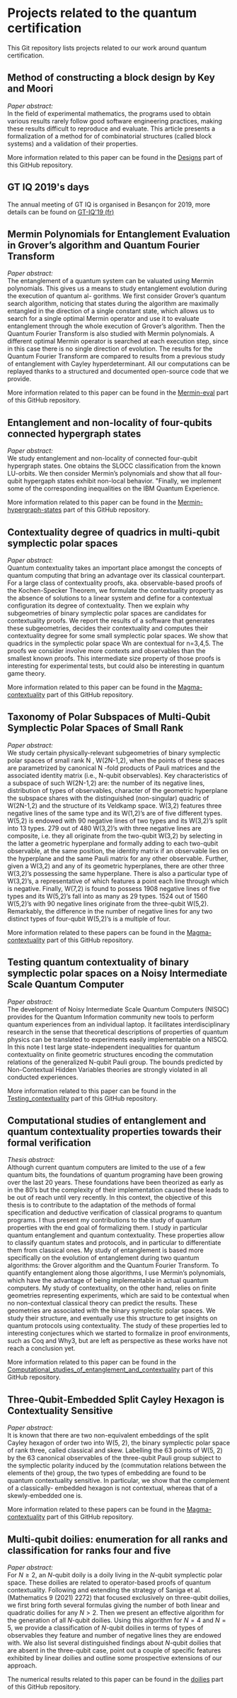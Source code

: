 # Projects related to the quantum certification

This Git repository lists projects related to our work around quantum
certification.

## Method of constructing a block design by Key and Moori

_Paper abstract:_<br/> 
In the field of experimental mathematics, the programs used to obtain various
results rarely follow good software engineering practices, making these results
difficult to reproduce and evaluate. This article presents a formalization of a
method for of combinatorial structures (called block systems) and a validation
of their properties.

More information related to this paper can be found in the
[Designs](Designs) part of this GitHub repository.

## GT IQ 2019's days

The annual meeting of GT IQ is organised in Besançon for 2019, more details can
be found on [GT-IQ'19 (fr)](https://quantcert.github.io/GT-IQ'19)

## Mermin Polynomials for Entanglement Evaluation in Grover’s algorithm and Quantum Fourier Transform

_Paper abstract:_<br/> 
The entanglement of a quantum system can be valuated
using Mermin polynomials. This gives us a means to study entanglement evolution
during the execution of quantum al- gorithms. We first consider Grover’s quantum
search algorithm, noticing that states during the algorithm are maximally
entangled in the direction of a single constant state, which allows us to search
for a single optimal Mermin operator and use it to evaluate entanglement through
the whole execution of Grover’s algorithm. Then the Quantum Fourier Transform is
also studied with Mermin polynomials. A different optimal Mermin operator is
searched at each execution step, since in this case there is no single direction
of evolution. The results for the Quantum Fourier Transform are compared to
results from a previous study of entanglement with Cayley hyperdeterminant. All
our computations can be replayed thanks to a structured and documented
open-source code that we provide.

More information related to this paper can be found in the
[Mermin-eval](Mermin-eval) part of this GitHub repository.

## Entanglement and non-locality of four-qubits connected hypergraph states

_Paper abstract:_<br/> 
We study entanglement and non-locality of connected four-qubit hypergraph
states. One obtains the SLOCC classification from the known LU-orbits. We then
consider Mermin’s polynomials and show that all four-qubit hypergaph states
exhibit non-local behavior. "Finally, we implement some of the corresponding
inequalities on the IBM Quantum Experience.

More information related to this paper can be found in the
[Mermin-hypergraph-states](Mermin-hypergraph-states) part of this GitHub
repository.

## Contextuality degree of quadrics in multi-qubit symplectic polar spaces

_Paper abstract:_<br/> 
Quantum contextuality takes an important place amongst the concepts of quantum
computing that bring an advantage over its classical counterpart. For a large
class of contextuality proofs, aka. observable-based proofs of the
Kochen-Specker Theorem, we formulate the contextuality property as the absence
of solutions to a linear system and define for a contextual configuration its
degree of contextuality. Then we explain why subgeometries of binary symplectic
polar spaces are candidates for contextuality proofs. We report the results of a
software that generates these subgeometries, decides their contextuality and
computes their contextuality degree for some small symplectic polar spaces. We
show that quadrics in the symplectic polar space Wn are contextual for n=3,4,5.
The proofs we consider involve more contexts and observables than the smallest
known proofs. This intermediate size property of those proofs is interesting for
experimental tests, but could also be interesting in quantum game theory.

More information related to this paper can be found in the
[Magma-contextuality](Magma-contextuality) part of this GitHub repository.

## Taxonomy of Polar Subspaces of Multi-Qubit Symplectic Polar Spaces of Small Rank

_Paper abstract:_<br/> 
We study certain physically-relevant subgeometries of binary symplectic polar
spaces of small rank N , W(2N-1,2), when the points of these spaces are
parametrized by canonical N -fold products of Pauli matrices and the associated
identity matrix (i.e., N-qubit observables). Key characteristics of a subspace
of such W(2N-1,2) are: the number of its negative lines, distribution of types
of observables, character of the geometric hyperplane the subspace shares with
the distinguished (non-singular) quadric of W(2N-1,2) and the structure of its
Veldkamp space. W(3,2) features three negative lines of the same type and its
W(1,2)’s are of five different types. W(5,2) is endowed with 90 negative lines
of two types and its W(3,2)’s split into 13 types. 279 out of 480 W(3,2)’s with
three negative lines are composite, i.e. they all originate from the two-qubit
W(3,2) by selecting in the latter a geometric hyperplane and formally adding to
each two-qubit observable, at the same position, the identity matrix if an
observable lies on the hyperplane and the same Pauli matrix for any other
observable. Further, given a W(3,2) and any of its geometric hyperplanes, there
are other three W(3,2)’s possessing the same hyperplane. There is also a
particular type of W(3,2)’s, a representative of which features a point each
line through which is negative. Finally, W(7,2) is found to possess 1908
negative lines of five types and its W(5,2)’s fall into as many as 29 types.
1524 out of 1560 W(5,2)’s with 90 negative lines originate from the three-qubit
W(5,2). Remarkably, the difference in the number of negative lines for any two
distinct types of four-qubit W(5,2)’s is a multiple of four.

More information related to these papers can be found in the
[Magma-contextuality](Magma-contextuality) part of this GitHub repository.

## Testing quantum contextuality of binary symplectic polar spaces on a Noisy Intermediate Scale Quantum Computer

_Paper abstract:_<br/> 
The development of Noisy Intermediate Scale Quantum Computers (NISQC) provides 
for the Quantum Information community new tools to perform quantum experiences 
from an individual laptop. It facilitates interdisciplinary research in the sense 
that theoretical descriptions of properties of quantum physics can be translated 
to experiments easily implementable on a NISCQ. In this note I test large 
state-independent inequalities for quantum contextuality on finite geometric 
structures encoding the commutation relations of the generalized N-qubit Pauli 
group. The bounds predicted by Non-Contextual Hidden Variables theories are 
strongly violated in all conducted experiences.

More information related to this paper can be found in the
[Testing_contextuality](Testing_contextuality) part of this GitHub repository.

## Computational studies of entanglement and quantum contextuality properties towards their formal verification

_Thesis abstract:_<br/> 
Although current quantum computers are limited to the use of a few quantum bits,
the foundations of quantum programing have been growing over the last 20 years.
These foundations have been theorized as early as in the 80’s but the complexity
of their implementation caused these leads to be out of reach until very
recently. In this context, the objective of this thesis is to contribute to the
adaptation of the methods of formal specification and deductive verification of
classical programs to quantum programs. I thus present my contributions to the
study of quantum properties with the end goal of formalizing them. I study in
particular quantum entanglement and quantum contextuality. These properties
allow to classify quantum states and protocols, and in particular to
differentiate them from classical ones. My study of entanglement is based more
specifically on the evolution of entanglement during two quantum algorithms: the
Grover algorithm and the Quantum Fourier Transform. To quantify entanglement
along those algorithms, I use Mermin’s polynomials, which have the advantage of
being implementable in actual quantum computers. My study of contextuality, on
the other hand, relies on finite geometries representing experiments, which are
said to be contextual when no non-contextual classical theory can predict the
results. These geometries are associated with the binary symplectic polar
spaces. We study their structure, and eventually use this structure to get
insights on quantum protocols using contextuality. The study of these properties
led to interesting conjectures which we started to formalize in proof
environments, such as Coq and Why3, but are left as perspective as these works
have not reach a conclusion yet.

More information related to this paper can be found in the
[Computational_studies_of_entanglement_and_contextuality](Computational_studies_of_entanglement_and_contextuality) 
part of this GitHub repository.

## Three-Qubit-Embedded Split Cayley Hexagon is Contextuality Sensitive

_Paper abstract:_<br/> 
It is known that there are two non-equivalent embeddings of the split Cayley
hexagon of order two into W(5, 2), the binary symplectic polar space of rank
three, called classical and skew. Labelling the 63 points of W(5, 2) by the 63
canonical observables of the three-qubit Pauli group subject to the symplectic
polarity induced by the (commutation relations between the elements of the)
group, the two types of embedding are found to be quantum contextuality
sensitive. In particular, we show that the complement of a classically-
embedded hexagon is not contextual, whereas that of a skewly-embedded one is.

More information related to these papers can be found in the
[Magma-contextuality](Magma-contextuality) part of this GitHub repository.

## Multi-qubit doilies: enumeration for all ranks and classification for ranks four and five

_Paper abstract:_<br/> 
For $N \geq 2$, an $N$-qubit doily is a doily living in the $N$-qubit symplectic
polar space. These doilies are related to operator-based proofs of
quantum contextuality. Following and extending the strategy of Saniga et al.
(Mathematics 9 (2021) 2272) that focused exclusively on three-qubit doilies, we
first bring forth several formulas giving the number of both linear and
quadratic doilies for any $N > 2$. Then we present an effective algorithm for
the generation of all $N$-qubit doilies. Using this algorithm for $N=4$ and
$N=5$, we provide a classification of $N$-qubit doilies in terms of types of
observables they feature and number of negative lines they are endowed with. We
also list several distinguished findings about $N$-qubit doilies that are absent
in the three-qubit case, point out a couple of specific features exhibited by
linear doilies and outline some prospective extensions of our approach.

The numerical results related to this paper can be found in the [doilies](doilies) part of this GitHub repository.